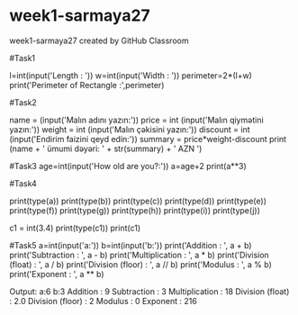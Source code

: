 # week1-sarmaya27
week1-sarmaya27 created by GitHub Classroom


#Task1

l=int(input('Length : '))
w=int(input('Width : '))
perimeter=2*(l+w)
print('Perimeter of Rectangle :',perimeter)


#Task2


name = (input('Malın adını yazın:'))
price = int (input('Malın qiymətini yazın:'))
weight = int (input('Malın çəkisini yazın:'))
discount = int (input('Endirim faizini qeyd edin:'))
summary = price*weight-discount
print (name + ' ümumi dəyəri: ' + str(summary) + ' AZN ')


#Task3
age=int(input('How old are you?:'))
a=age+2
print(a**3)

#Task4

print(type(a))
print(type(b))
print(type(c))
print(type(d))
print(type(e))
print(type(f))
print(type(g))
print(type(h))
print(type(i))
print(type(j))

c1 = int(3.4) 
print(type(c1))
print(c1)


#Task5
a=int(input('a:'))
b=int(input('b:'))
print('Addition : ', a + b)
print('Subtraction : ', a - b)
print('Multiplication : ', a * b)
print('Division (float) : ', a / b)
print('Division (floor) : ', a // b)
print('Modulus : ', a % b)
print('Exponent : ', a ** b)

Output: 
a:6
b:3
Addition :  9
Subtraction :  3
Multiplication :  18
Division (float) :  2.0
Division (floor) :  2
Modulus :  0
Exponent :  216























